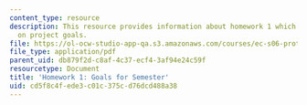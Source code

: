 ```yaml
---
content_type: resource
description: This resource provides information about homework 1 which contains questions
  on project goals.
file: https://ol-ocw-studio-app-qa.s3.amazonaws.com/courses/ec-s06-prototypes-to-products-fall-2005/cd5f8c4fede3c01c375cd76dcd488a38_MITEC_S06F05_hw1.pdf
file_type: application/pdf
parent_uid: db879f2d-c8af-4c37-ecf4-3af94e24c59f
resourcetype: Document
title: 'Homework 1: Goals for Semester'
uid: cd5f8c4f-ede3-c01c-375c-d76dcd488a38
---
```

